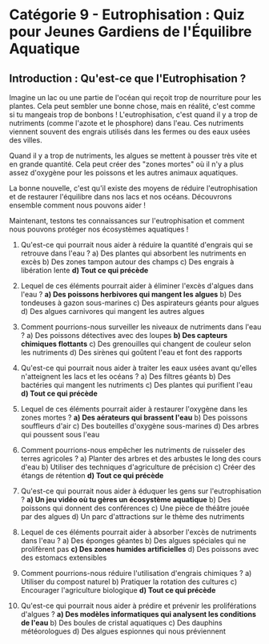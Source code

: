 # Catégorie 9 - Eutrophisation : Quiz pour Jeunes Gardiens de l'Équilibre Aquatique

## Introduction : Qu'est-ce que l'Eutrophisation ?

Imagine un lac ou une partie de l'océan qui reçoit trop de nourriture pour les plantes. Cela peut sembler une bonne chose, mais en réalité, c'est comme si tu mangeais trop de bonbons ! L'eutrophisation, c'est quand il y a trop de nutriments (comme l'azote et le phosphore) dans l'eau. Ces nutriments viennent souvent des engrais utilisés dans les fermes ou des eaux usées des villes.

Quand il y a trop de nutriments, les algues se mettent à pousser très vite et en grande quantité. Cela peut créer des "zones mortes" où il n'y a plus assez d'oxygène pour les poissons et les autres animaux aquatiques.

La bonne nouvelle, c'est qu'il existe des moyens de réduire l'eutrophisation et de restaurer l'équilibre dans nos lacs et nos océans. Découvrons ensemble comment nous pouvons aider !

Maintenant, testons tes connaissances sur l'eutrophisation et comment nous pouvons protéger nos écosystèmes aquatiques !

1. Qu'est-ce qui pourrait nous aider à réduire la quantité d'engrais qui se retrouve dans l'eau ?
   a) Des plantes qui absorbent les nutriments en excès
   b) Des zones tampon autour des champs
   c) Des engrais à libération lente
   **d) Tout ce qui précède**

2. Lequel de ces éléments pourrait aider à éliminer l'excès d'algues dans l'eau ?
   **a) Des poissons herbivores qui mangent les algues**
   b) Des tondeuses à gazon sous-marines
   c) Des aspirateurs géants pour algues
   d) Des algues carnivores qui mangent les autres algues

3. Comment pourrions-nous surveiller les niveaux de nutriments dans l'eau ?
   a) Des poissons détectives avec des loupes
   **b) Des capteurs chimiques flottants**
   c) Des grenouilles qui changent de couleur selon les nutriments
   d) Des sirènes qui goûtent l'eau et font des rapports

4. Qu'est-ce qui pourrait nous aider à traiter les eaux usées avant qu'elles n'atteignent les lacs et les océans ?
   a) Des filtres géants
   b) Des bactéries qui mangent les nutriments
   c) Des plantes qui purifient l'eau
   **d) Tout ce qui précède**

5. Lequel de ces éléments pourrait aider à restaurer l'oxygène dans les zones mortes ?
   **a) Des aérateurs qui brassent l'eau**
   b) Des poissons souffleurs d'air
   c) Des bouteilles d'oxygène sous-marines
   d) Des arbres qui poussent sous l'eau

6. Comment pourrions-nous empêcher les nutriments de ruisseler des terres agricoles ?
   a) Planter des arbres et des arbustes le long des cours d'eau
   b) Utiliser des techniques d'agriculture de précision
   c) Créer des étangs de rétention
   **d) Tout ce qui précède**

7. Qu'est-ce qui pourrait nous aider à éduquer les gens sur l'eutrophisation ?
   **a) Un jeu vidéo où tu gères un écosystème aquatique**
   b) Des poissons qui donnent des conférences
   c) Une pièce de théâtre jouée par des algues
   d) Un parc d'attractions sur le thème des nutriments

8. Lequel de ces éléments pourrait aider à absorber l'excès de nutriments dans l'eau ?
   a) Des éponges géantes
   b) Des algues spéciales qui ne prolifèrent pas
   **c) Des zones humides artificielles**
   d) Des poissons avec des estomacs extensibles

9. Comment pourrions-nous réduire l'utilisation d'engrais chimiques ?
   a) Utiliser du compost naturel
   b) Pratiquer la rotation des cultures
   c) Encourager l'agriculture biologique
   **d) Tout ce qui précède**

10. Qu'est-ce qui pourrait nous aider à prédire et prévenir les proliférations d'algues ?
    **a) Des modèles informatiques qui analysent les conditions de l'eau**
    b) Des boules de cristal aquatiques
    c) Des dauphins météorologues
    d) Des algues espionnes qui nous préviennent